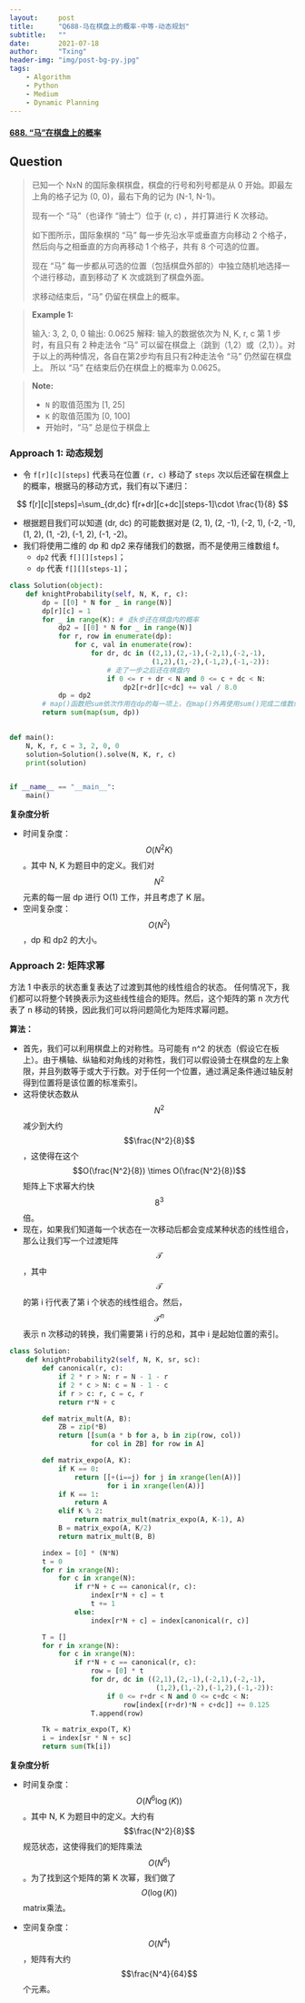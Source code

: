 ```yaml
---
layout:     post
title:      "Q688-马在棋盘上的概率-中等-动态规划"
subtitle:   ""
date:       2021-07-18
author:     "Txing"
header-img: "img/post-bg-py.jpg"
tags:
    - Algorithm
    - Python
    - Medium
    - Dynamic Planning
---
```


#### [688. “马”在棋盘上的概率](https://leetcode-cn.com/problems/knight-probability-in-chessboard/)

## Question

> 已知一个 NxN 的国际象棋棋盘，棋盘的行号和列号都是从 0 开始。即最左上角的格子记为 (0, 0)，最右下角的记为 (N-1, N-1)。 
>
> 现有一个 “马”（也译作 “骑士”）位于 (r, c) ，并打算进行 K 次移动。 
>
> 如下图所示，国际象棋的 “马” 每一步先沿水平或垂直方向移动 2 个格子，然后向与之相垂直的方向再移动 1 个格子，共有 8 个可选的位置。
>
> 现在 “马” 每一步都从可选的位置（包括棋盘外部的）中独立随机地选择一个进行移动，直到移动了 K 次或跳到了棋盘外面。
>
> 求移动结束后，“马” 仍留在棋盘上的概率。
>

> **Example 1:**
>
> 输入: 3, 2, 0, 0
> 输出: 0.0625
> 解释: 输入的数据依次为 N, K, r, c
> 第 1 步时，有且只有 2 种走法令 “马” 可以留在棋盘上（跳到（1,2）或（2,1））。对于以上的两种情况，各自在第2步均有且只有2种走法令 “马” 仍然留在棋盘上。
> 所以 “马” 在结束后仍在棋盘上的概率为 0.0625。

> **Note:**
>
> - `N` 的取值范围为 [1, 25]
> - `K` 的取值范围为 [0, 100]
> - 开始时，“马” 总是位于棋盘上



### Approach 1: 动态规划

- 令 `f[r][c][steps]` 代表马在位置 `(r, c)` 移动了 `steps` 次以后还留在棋盘上的概率，根据马的移动方式，我们有以下递归：

$$
f[r][c][steps]=\sum_{dr,dc} f[r+dr][c+dc][steps-1]\cdot \frac{1}{8}
$$

- 根据题目我们可以知道 (dr, dc) 的可能数据对是 (2, 1), (2, -1), (-2, 1), (-2, -1), (1, 2), (1, -2), (-1, 2), (-1, -2)。
- 我们将使用二维的 dp 和 dp2 来存储我们的数据，而不是使用三维数组 f。
  - `dp2` 代表 `f[][][steps]`；
  - `dp` 代表 `f[][][steps-1]`；

```python
class Solution(object):
    def knightProbability(self, N, K, r, c):
        dp = [[0] * N for _ in range(N)]
        dp[r][c] = 1
        for _ in range(K): # 走k步还在棋盘内的概率
            dp2 = [[0] * N for _ in range(N)]
            for r, row in enumerate(dp):
                for c, val in enumerate(row):
                    for dr, dc in ((2,1),(2,-1),(-2,1),(-2,-1),
                                   (1,2),(1,-2),(-1,2),(-1,-2)):
                        # 走了一步之后还在棋盘内
                        if 0 <= r + dr < N and 0 <= c + dc < N:
                            dp2[r+dr][c+dc] += val / 8.0
            dp = dp2
        # map()函数把sum依次作用在dp的每一项上，在map()外再使用sum()完成二维数组的求和
        return sum(map(sum, dp))

    
def main():
    N, K, r, c = 3, 2, 0, 0
    solution=Solution().solve(N, K, r, c)
    print(solution)


if __name__ == "__main__":
    main()
```



**复杂度分析**

- 时间复杂度：$$O(N^2 K)$$。其中 N, K 为题目中的定义。我们对 $$N^2$$ 元素的每一层 dp 进行 O(1) 工作，并且考虑了 K 层。
- 空间复杂度：$$O(N^2)$$，dp 和 dp2 的大小。



### Approach 2: 矩阵求幂

方法 1 中表示的状态重复表达了过渡到其他的线性组合的状态。 任何情况下，我们都可以将整个转换表示为这些线性组合的矩阵。然后，这个矩阵的第 n 次方代表了 n 移动的转换，因此我们可以将问题简化为矩阵求幂问题。

**算法：**

- 首先，我们可以利用棋盘上的对称性。马可能有 n^2 的状态（假设它在板上）。由于横轴、纵轴和对角线的对称性，我们可以假设骑士在棋盘的左上象限，并且列数等于或大于行数。对于任何一个位置，通过满足条件通过轴反射得到位置将是该位置的标准索引。
- 这将使状态数从 $$N^2$$ 减少到大约 $$\frac{N^2}{8}$$ ，这使得在这个 $$O(\frac{N^2}{8}) \times O(\frac{N^2}{8})$$ 矩阵上下求幂大约快 $$8^3$$ 倍。
- 现在，如果我们知道每一个状态在一次移动后都会变成某种状态的线性组合，那么让我们写一个过渡矩阵 $$\mathcal{T}$$，其中 $$\mathcal{T}$$ 的第 i 行代表了第 i 个状态的线性组合。然后，$$\mathcal{T}^n$$ 表示 n 次移动的转换，我们需要第 i 行的总和，其中 i 是起始位置的索引。


```python
class Solution:
    def knightProbability2(self, N, K, sr, sc):
        def canonical(r, c):
            if 2 * r > N: r = N - 1 - r
            if 2 * c > N: c = N - 1 - c
            if r > c: r, c = c, r
            return r*N + c

        def matrix_mult(A, B):
            ZB = zip(*B)
            return [[sum(a * b for a, b in zip(row, col))
                    for col in ZB] for row in A]

        def matrix_expo(A, K):
            if K == 0:
                return [[+(i==j) for j in xrange(len(A))]
                        for i in xrange(len(A))]
            if K == 1:
                return A
            elif K % 2:
                return matrix_mult(matrix_expo(A, K-1), A)
            B = matrix_expo(A, K/2)
            return matrix_mult(B, B)

        index = [0] * (N*N)
        t = 0
        for r in xrange(N):
            for c in xrange(N):
                if r*N + c == canonical(r, c):
                    index[r*N + c] = t
                    t += 1
                else:
                    index[r*N + c] = index[canonical(r, c)]

        T = []
        for r in xrange(N):
            for c in xrange(N):
                if r*N + c == canonical(r, c):
                    row = [0] * t
                    for dr, dc in ((2,1),(2,-1),(-2,1),(-2,-1),
                                    (1,2),(1,-2),(-1,2),(-1,-2)):
                        if 0 <= r+dr < N and 0 <= c+dc < N:
                            row[index[(r+dr)*N + c+dc]] += 0.125
                    T.append(row)

        Tk = matrix_expo(T, K)
        i = index[sr * N + sc]
        return sum(Tk[i])
```



**复杂度分析**

- 时间复杂度：$$O(N^6 \log(K))$$。其中 N, K 为题目中的定义。大约有 $$\frac{N^2}{8}$$ 规范状态，这使得我们的矩阵乘法 $$O(N^6)$$。为了找到这个矩阵的第 K 次幂，我们做了 $$O(\log(K))$$ matrix乘法。

- 空间复杂度：$$O(N^4)$$，矩阵有大约 $$\frac{N^4}{64}$$ 个元素。

  

